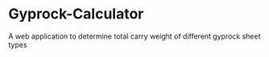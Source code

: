 # Gyprock-Calculator
A web application to determine total carry weight of different gyprock sheet types
